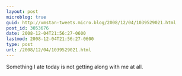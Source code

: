 ```yaml
---
layout: post
microblog: true
guid: http://vmstan-tweets.micro.blog/2008/12/04/1039529021.html
post_id: 3053676
date: 2008-12-04T21:56:27-0600
lastmod: 2008-12-04T21:56:27-0600
type: post
url: /2008/12/04/1039529021.html
---
```

Something I ate today is not getting along with me at all.

